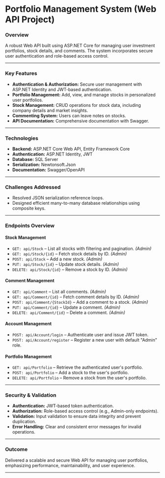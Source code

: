 

# Portfolio Management System (Web API Project)

### **Overview**
A robust Web API built using ASP.NET Core for managing user investment portfolios, stock details, and comments. The system incorporates secure user authentication and role-based access control.

---

### **Key Features**
- **Authentication & Authorization:** Secure user management with ASP.NET Identity and JWT-based authentication.
- **Portfolio Management:** Add, view, and manage stocks in personalized user portfolios.
- **Stock Management:** CRUD operations for stock data, including company details and market insights.
- **Commenting System:** Users can leave notes on stocks.
- **API Documentation:** Comprehensive documentation with Swagger.

---

### **Technologies**
- **Backend:** ASP.NET Core Web API, Entity Framework Core  
- **Authentication:** ASP.NET Identity, JWT  
- **Database:** SQL Server  
- **Serialization:** Newtonsoft.Json  
- **Documentation:** Swagger/OpenAPI  

---

### **Challenges Addressed**
- Resolved JSON serialization reference loops.
- Designed efficient many-to-many database relationships using composite keys.

---

### **Endpoints Overview**

#### **Stock Management**
- `GET: api/Stock` – List all stocks with filtering and pagination. *(Admin)*  
- `GET: api/Stock/{id}` – Fetch stock details by ID. *(Admin)*  
- `POST: api/Stock` – Add a new stock. *(Admin)*  
- `PUT: api/Stock/{id}` – Update stock details. *(Admin)*  
- `DELETE: api/Stock/{id}` – Remove a stock by ID. *(Admin)*  

#### **Comment Management**
- `GET: api/Comment` – List all comments. *(Admin)*  
- `GET: api/Comment/{id}` – Fetch comment details by ID. *(Admin)*  
- `POST: api/Comment/{StockId}` – Add a comment to a stock. *(Admin)*  
- `PUT: api/Comment/{id}` – Update a comment. *(Admin)*  
- `DELETE: api/Comment/{id}` – Delete a comment. *(Admin)*  

#### **Account Management**
- `POST: api/Account/login` – Authenticate user and issue JWT token.  
- `POST: api/Account/register` – Register a new user with default "Admin" role.  

#### **Portfolio Management**
- `GET: api/Portfolio` – Retrieve the authenticated user's portfolio.  
- `POST: api/Portfolio` – Add a stock to the user's portfolio.  
- `DELETE: api/Portfolio` – Remove a stock from the user's portfolio.  

---

### **Security & Validation**
- **Authentication:** JWT-based token authentication.  
- **Authorization:** Role-based access control (e.g., Admin-only endpoints).  
- **Validation:** Input validation to ensure data integrity and prevent duplication.  
- **Error Handling:** Clear and consistent error messages for invalid operations.  

---

### **Outcome**
Delivered a scalable and secure Web API for managing user portfolios, emphasizing performance, maintainability, and user experience.

---
